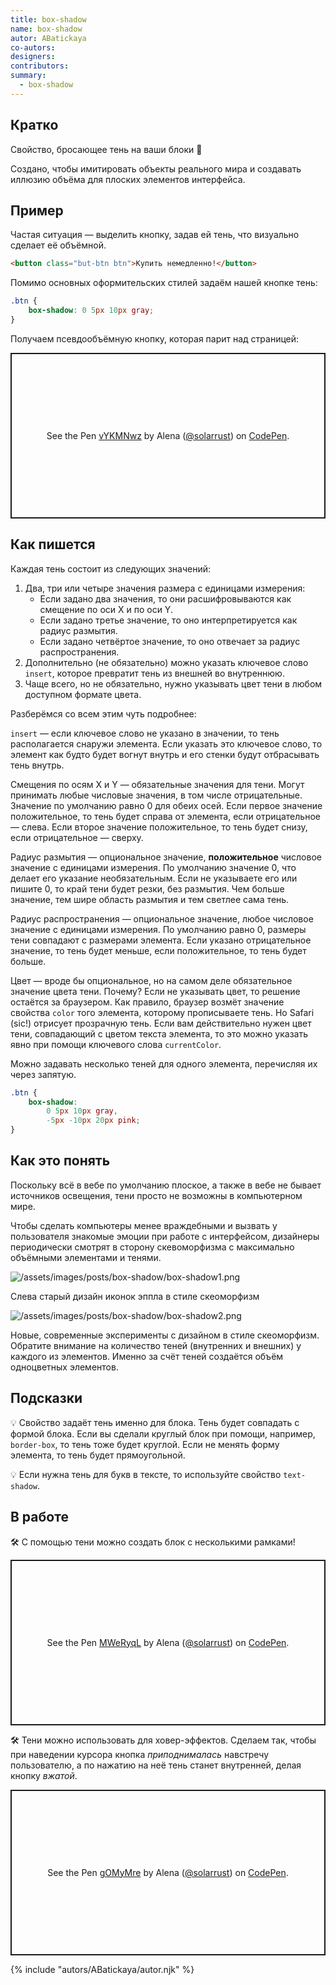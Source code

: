 ```yaml
---
title: box-shadow
name: box-shadow
autor: ABatickaya
co-autors:
designers:
contributors:
summary:
  - box-shadow
---
```


## Кратко

Свойство, бросающее тень на ваши блоки 👤

Создано, чтобы имитировать объекты реального мира и создавать иллюзию объёма для плоских элементов интерфейса.

## Пример

Частая ситуация — выделить кнопку, задав ей тень, что визуально сделает её объёмной. 

```html
<button class="but-btn btn">Купить немедленно!</button>
```

Помимо основных оформительских стилей задаём нашей кнопке тень:

```css
.btn {
	box-shadow: 0 5px 10px gray;
}
```

Получаем псевдообъёмную кнопку, которая парит над страницей:

<p class="codepen" data-height="265" data-theme-id="dark" data-default-tab="css,result" data-user="solarrust" data-slug-hash="vYKMNwz" style="height: 265px; box-sizing: border-box; display: flex; align-items: center; justify-content: center; border: 2px solid; margin: 1em 0; padding: 1em;" data-pen-title="vYKMNwz">
  <span>See the Pen <a href="https://codepen.io/solarrust/pen/vYKMNwz">
  vYKMNwz</a> by Alena (<a href="https://codepen.io/solarrust">@solarrust</a>)
  on <a href="https://codepen.io">CodePen</a>.</span>
</p>

## Как пишется

Каждая тень состоит из следующих значений:

1. Два, три или четыре значения размера с единицами измерения:
    - Если задано два значения, то они расшифровываются как смещение по оси Х и по оси Y.
    - Если задано третье значение, то оно интерпретируется как радиус размытия.
    - Если задано четвёртое значение, то оно отвечает за радиус распространения.
2. Дополнительно (не обязательно) можно указать ключевое слово `insert`, которое превратит тень из внешней во внутреннюю.
3. Чаще всего, но не обязательно, нужно указывать цвет тени в любом доступном формате цвета.

Разберёмся со всем этим чуть подробнее:

`insert` — если ключевое слово не указано в значении, то тень располагается снаружи элемента. Если указать это ключевое слово, то элемент как будто будет вогнут внутрь и его стенки будут отбрасывать тень внутрь.

Смещения по осям Х и Y — обязательные значения для тени. Могут принимать любые  числовые значения, в том числе отрицательные. Значение по умолчанию равно 0 для обеих осей. Если первое значение положительное, то тень будет справа от элемента, если отрицательное — слева. Если второе значение положительное, то тень будет снизу, если отрицательное — сверху. 

Радиус размытия — опциональное значение, **положительное** числовое значение с единицами измерения. По умолчанию значение 0, что делает его указание необязательным. Если не указываете его или пишите 0, то край тени будет резки, без размытия. Чем больше значение, тем шире область размытия и тем светлее сама тень.

Радиус распространения — опциональное значение, любое числовое значение с единицами измерения. По умолчанию равно 0, размеры тени совпадают с размерами элемента. Если указано отрицательное значение, то тень будет меньше, если положительное, то тень будет больше.

Цвет — вроде бы опциональное, но на самом деле обязательное значение цвета тени. Почему? Если не указывать цвет, то решение остаётся за браузером. Как правило, браузер возмёт значение свойства `color` того элемента, которому прописываете тень. Но Safari (sic!) отрисует прозрачную тень. Если вам действительно нужен цвет тени, совпадающий с цветом текста элемента, то это можно указать явно при помощи ключевого слова `currentColor`.

Можно задавать несколько теней для одного элемента, перечисляя их через запятую.

```css
.btn {
	box-shadow: 
		0 5px 10px gray, 
		-5px -10px 20px pink;
}
```

## Как это понять

Поскольку всё в вебе по умолчанию плоское, а также в вебе не бывает источников освещения, тени просто не возможны в компьютерном мире. 

Чтобы сделать компьютеры менее враждебными и вызвать у пользователя знакомые эмоции при работе с интерфейсом, дизайнеры периодически смотрят в сторону скевоморфизма с максимально объёмными элементами и тенями. 

![/assets/images/posts/box-shadow/box-shadow1.png](/assets/images/posts/box-shadow/box-shadow1.png)

Слева старый дизайн иконок эппла в стиле скеоморфизм

![/assets/images/posts/box-shadow/box-shadow2.png](/assets/images/posts/box-shadow/box-shadow2.png)

Новые, современные эксперименты с дизайном в стиле скеоморфизм. Обратите внимание на количество теней (внутренних и внешних) у каждого из элементов. Именно за счёт теней создаётся объём одноцветных элементов.

## Подсказки

💡 Свойство задаёт тень именно для блока. Тень будет совпадать с формой блока. Если вы сделали круглый блок при помощи, например, `border-box`, то тень тоже будет круглой. Если не менять форму элемента, то тень будет прямоугольной.

💡 Если нужна тень для букв в тексте, то используйте свойство `text-shadow`. 

## В работе

🛠  С помощью тени можно создать блок с несколькими рамками!

<p class="codepen" data-height="265" data-theme-id="dark" data-default-tab="css,result" data-user="solarrust" data-slug-hash="MWeRyqL" style="height: 265px; box-sizing: border-box; display: flex; align-items: center; justify-content: center; border: 2px solid; margin: 1em 0; padding: 1em;" data-pen-title="MWeRyqL">
  <span>See the Pen <a href="https://codepen.io/solarrust/pen/MWeRyqL">
  MWeRyqL</a> by Alena (<a href="https://codepen.io/solarrust">@solarrust</a>)
  on <a href="https://codepen.io">CodePen</a>.</span>
</p>

🛠  Тени можно использовать для ховер-эффектов. Сделаем так, чтобы при наведении курсора кнопка *приподнималась* навстречу пользователю, а по нажатию на неё тень станет внутренней, делая кнопку *вжатой*.

<p class="codepen" data-height="265" data-theme-id="dark" data-default-tab="result" data-user="solarrust" data-slug-hash="gOMyMre" style="height: 265px; box-sizing: border-box; display: flex; align-items: center; justify-content: center; border: 2px solid; margin: 1em 0; padding: 1em;" data-pen-title="gOMyMre">
  <span>See the Pen <a href="https://codepen.io/solarrust/pen/gOMyMre">
  gOMyMre</a> by Alena (<a href="https://codepen.io/solarrust">@solarrust</a>)
  on <a href="https://codepen.io">CodePen</a>.</span>
</p>
<script async src="https://static.codepen.io/assets/embed/ei.js"></script>

{% include "autors/ABatickaya/autor.njk" %}
